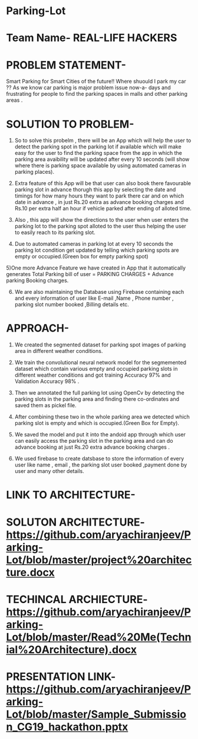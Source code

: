 # Parking-Lot

# Team Name- REAL-LIFE HACKERS

# PROBLEM STATEMENT- 

Smart Parking for Smart Cities of the future!!
Where shuould I park my car ??
As we know car parking is major problem issue now-a- days and frustrating for people to find the parking spaces in malls and other parking areas .

# SOLUTION TO PROBLEM-

1) So to solve this probelm , there will be an App which will help the user to detect the parking spot in the parking lot if available which will make easy  for the user to find the parking space from the app in which the parking area avaibility will be updated after every 10 seconds (will show  where there is parking space available by using automated cameras in parking places).

2) Extra feature of this App will be that user can also book  there favourable parking slot in advance thorugh this app by selecting the date and timings for how many hours  they want to park there car and on which date in advance , in just Rs.20 extra as advance booking charges and Rs.10 per extra half an hour if vehicle parked after ending of alloted time.

3) Also , this app will show the directions to the user when user enters the parking lot  to the parking spot alloted to the user thus helping the user to easily reach to its parking slot.

4) Due to automated cameras in parking lot at every 10 seconds the parking lot condition get updated  by telling which parking spots are empty or occupied.(Green box for empty parking spot)

5)One more Advance Feature we have created in App that it automatically generates Total Parking bill of user = PARKING CHARGES + Advance parking Booking charges.

6) We are also maintaining the Database using Firebase containing each and every information of user like  E-mail ,Name , Phone number ,  parking slot number booked ,Billing details etc.


# APPROACH-

1) We created the segmented dataset for parking spot images of parking area in different weather conditions.

2) We train the convolutional neural network model for the segmemented dataset which contain various empty  and occupied  parking slots in different weather conditions and got training  Accuracy  97%  and Validation Accuracy 98% .
 
3) Then we annotated  the full parking lot using OpenCv  by detecting the parking slots in the parking area and finding there co-ordinates and saved them as pickel file.

4) After combining  these two in the whole parking area we detected which parking slot is empty and which is occupied.(Green Box  for Empty).

5) We saved  the  model and put it into the andoid app through  which user can easily access the parking slot in the parking area  and can do advance booking at just Rs.20 extra advance booking charges .

6) We used  firebase to create  datsbase  to  store the information of every user like name , email , the parking slot user booked ,payment done by user and many other details.

# LINK TO ARCHITECTURE-
# SOLUTON ARCHITECTURE-https://github.com/aryachiranjeev/Parking-Lot/blob/master/project%20architecture.docx
# TECHINCAL ARCHIECTURE- https://github.com/aryachiranjeev/Parking-Lot/blob/master/Read%20Me(Technial%20Architecture).docx

# PRESENTATION LINK- https://github.com/aryachiranjeev/Parking-Lot/blob/master/Sample_Submission_CG19_hackathon.pptx
